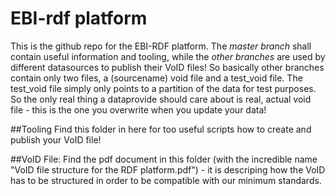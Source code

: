 # EBI-rdf platform

This is the github repo for the EBI-RDF platform. The *master branch* shall contain useful information and tooling, while the *other branches* are used by different datasources to publish their VoID files! So basically other branches contain only two files, a (sourcename) void file and a test_void file. The test_void file simply only points to a partition of the data for test purposes. So the only real thing a dataprovide should care about is real, actual void file - this is the one you overwrite when you update your data! 

##Tooling
Find this folder in here for too useful scripts how to create and publish your VoID file! 

##VoID File:
Find the pdf document in this folder (with the incredible name "VoID file structure for the RDF platform.pdf") - it is descriping how the VoID has to be structured in order to be compatible with our minimum standards.   
